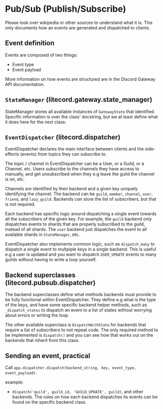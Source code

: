 # Pub/Sub (Publish/Subscribe)

Please look over wikipedia or other sources to understand what it is.
This only documents how an events are generated and dispatched to clients.

## Event definition

Events are composed of two things:
 - Event type
 - Event payload

More information on how events are structured are in the Discord Gateway
API documentation.

## `StateManager` (litecord.gateway.state\_manager)

StateManager stores all available instances of `GatewayState` that identified.
Specific information is over the class' docstring, but we at least define
what it does here for the next class:

## `EventDispatcher` (litecord.dispatcher)

EventDispatcher declares the main interface between clients and the side-effects
(events) from topics they can subscribe to.

The topic / channel in EventDispatcher can be a User, or a Guild, or a Channel,
etc. Users subscribe to the channels they have access to manually, and get
unsubscribed when they e.g leave the guild the channel is on, etc.

Channels are identified by their backend and a given key uniquely identifying
the channel. The backend can be `guild`, `member`, `channel`, `user`,
`friend`, and `lazy_guild`. Backends *can* store the list of subscribers, but
that is not required.

Each backend has specific logic around dispatching a single event towards
all the subscribers of the given key. For example, the `guild` backend only
dispatches events to shards that are properly subscribed to the guild,
instead of all shards. The `user` backend just dispatches the event to
all available shards in `StateManager`, etc.

EventDispatcher also implements common logic, such as `dispatch_many` to
dispatch a single event to multpiple keys in a single backend. This is useful
e.g a user is updated and you want to dispatch `USER_UPDATE` events to many
guilds without having to write a loop yourself.

## Backend superclasses (litecord.pubsub.dispatcher)

The backend superclasses define what methods backends must provide to be
fully functional within EventDispatcher. They define e.g what is the type
of the keys, and have some specific backend helper methods, such as
`_dispatch_states` to dispatch an event to a list of states without
worrying about errors or writing the loop.

The other available superclass is `DispatchWithState` for backends that
require a list of subscribers to not repeat code. The only required method
to be implemented is `dispatch()` and you can see how that works out
on the backends that inherit from this class.

## Sending an event, practical

Call `app.dispatcher.dispatch(backend_string, key, event_type, event_payload)`.

example:
 - `dispatch('guild', guild_id, 'GUILD_UPDATE', guild)`, and other backends.
    The rules on how each backend dispatches its events can be found on the
    specific backend class.
